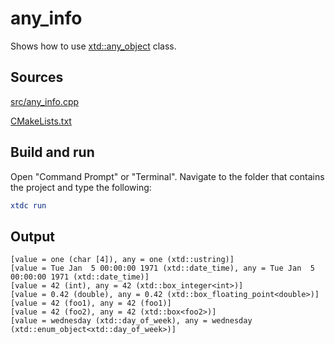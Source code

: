 # any_info

Shows how to use [xtd::any_object](https://gammasoft71.github.io/xtd/reference_guides/latest/classxtd_1_1any__object.html) class.

## Sources

[src/any_info.cpp](src/any_info.cpp)

[CMakeLists.txt](CMakeLists.txt)

## Build and run

Open "Command Prompt" or "Terminal". Navigate to the folder that contains the project and type the following:

```cmake
xtdc run
```

## Output

```
[value = one (char [4]), any = one (xtd::ustring)]
[value = Tue Jan  5 00:00:00 1971 (xtd::date_time), any = Tue Jan  5 00:00:00 1971 (xtd::date_time)]
[value = 42 (int), any = 42 (xtd::box_integer<int>)]
[value = 0.42 (double), any = 0.42 (xtd::box_floating_point<double>)]
[value = 42 (foo1), any = 42 (foo1)]
[value = 42 (foo2), any = 42 (xtd::box<foo2>)]
[value = wednesday (xtd::day_of_week), any = wednesday (xtd::enum_object<xtd::day_of_week>)]
```

